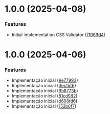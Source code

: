 # 1.0.0 (2025-04-08)


### Features

* Initial implementation CSS Validator ([7f069d4](https://github.com/crisnao2/css_validator/commit/7f069d4fda8274fdec1716d955ce9114a1b45448))

# 1.0.0 (2025-04-06)


### Features

* Implementação inicial ([9e77993](https://github.com/crisnao2/css_validator/commit/9e77993823aa897b968bfe3a40fcd2752f679dba))
* Implementação inicial ([3ec1bf6](https://github.com/crisnao2/css_validator/commit/3ec1bf6f1aea317beb5d2596d4f3fbed24d7af1e))
* Implementação inicial ([9b8773b](https://github.com/crisnao2/css_validator/commit/9b8773bcd2bf8f2e08c916b8be388e14080c94c6))
* Implementação inicial ([81cd982](https://github.com/crisnao2/css_validator/commit/81cd9826f035e69f1c6c6ca5126443d8428c9cb4))
* Implementação inicial ([d698fd6](https://github.com/crisnao2/css_validator/commit/d698fd63c86a7fef5e5a40c70fcbca91068e7895))
* Implementação inicial ([153b0f7](https://github.com/crisnao2/css_validator/commit/153b0f7a56b61919ca8f15b6b30937b2aab9e348))

